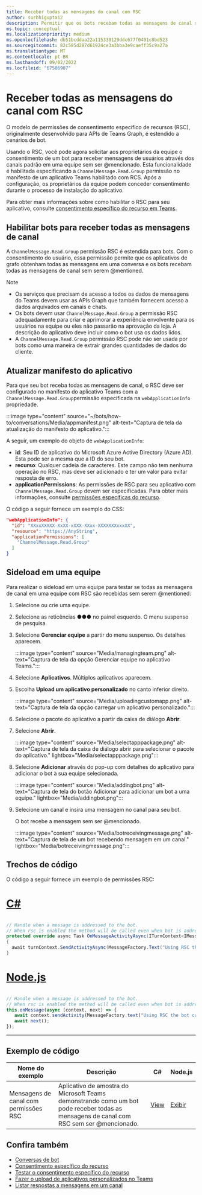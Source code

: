 ```yaml
---
title: Receber todas as mensagens do canal com RSC
author: surbhigupta12
description: Permitir que os bots recebam todas as mensagens de canal sem @mentioned permissões RSC. Leia na seção webApplicationInfo ou autorização no manifesto.
ms.topic: conceptual
ms.localizationpriority: medium
ms.openlocfilehash: db51bcddaa22a115330129ddc677f0401c8bd523
ms.sourcegitcommit: 82c585d287d61924ce3a3bba3e9caeff35c9a27a
ms.translationtype: MT
ms.contentlocale: pt-BR
ms.lasthandoff: 09/02/2022
ms.locfileid: "67586907"
---
```

# <a name="receive-all-channel-messages-with-rsc"></a>Receber todas as mensagens do canal com RSC

O modelo de permissões de consentimento específico de recursos (RSC), originalmente desenvolvido para APIs de Teams Graph, é estendido a cenários de bot.

Usando o RSC, você pode agora solicitar aos proprietários da equipe o consentimento de um bot para receber mensagens de usuários através dos canais padrão em uma equipe sem ser @mencionado. Esta funcionalidade é habilitada especificando a `ChannelMessage.Read.Group` permissão no manifesto de um aplicativo Teams habilitado com RCS. Após a configuração, os proprietários da equipe podem conceder consentimento durante o processo de instalação do aplicativo.

Para obter mais informações sobre como habilitar o RSC para seu aplicativo, consulte [consentimento específico do recurso em Teams](/microsoftteams/platform/graph-api/rsc/resource-specific-consent#update-your-teams-app-manifest).

## <a name="enable-bots-to-receive-all-channel-messages"></a>Habilitar bots para receber todas as mensagens de canal

A `ChannelMessage.Read.Group` permissão RSC é estendida para bots. Com o consentimento do usuário, essa permissão permite que os aplicativos de grafo obtenham todas as mensagens em uma conversa e os bots recebam todas as mensagens de canal sem serem @mentioned.

> [!NOTE]
>
> * Os serviços que precisam de acesso a todos os dados de mensagens do Teams devem usar as APIs Graph que também fornecem acesso a dados arquivados em canais e chats.
> * Os bots devem usar `ChannelMessage.Read.Group` a permissão RSC adequadamente para criar e aprimorar a experiência envolvente para os usuários na equipe ou eles não passarão na aprovação da loja. A descrição do aplicativo deve incluir como o bot usa os dados lidos.
> * A `ChannelMessage.Read.Group` permissão RSC pode não ser usada por bots como uma maneira de extrair grandes quantidades de dados do cliente.

## <a name="update-app-manifest"></a>Atualizar manifesto do aplicativo

Para que seu bot receba todas as mensagens de canal, o RSC deve ser configurado no manifesto do aplicativo Teams com a `ChannelMessage.Read.Group`permissão especificada na `webApplicationInfo` propriedade.

:::image type="content" source="~/bots/how-to/conversations/Media/appmanifest.png" alt-text="Captura de tela da atualização do manifesto do aplicativo.":::

A seguir, um exemplo do objeto de `webApplicationInfo`:

* **id**: Seu ID de aplicativo do Microsoft Azure Active Directory (Azure AD). Esta pode ser a mesma que a ID do seu bot.
* **recurso**: Qualquer cadeia de caracteres. Este campo não tem nenhuma operação no RSC, mas deve ser adicionado e ter um valor para evitar resposta de erro.
* **applicationPermissions**: As permissões de RSC para seu aplicativo com `ChannelMessage.Read.Group` devem ser especificadas. Para obter mais informações, consulte [permissões específicas do recurso](/microsoftteams/platform/graph-api/rsc/resource-specific-consent#resource-specific-permissions).

O código a seguir fornece um exemplo do CSS:

```json
"webApplicationInfo": {
  "id": "XXxxXXXXX-XxXX-xXXX-XXxx-XXXXXXXxxxXX",
  "resource": "https://AnyString",
  "applicationPermissions": [
    "ChannelMessage.Read.Group"
  ]
}
```

## <a name="sideload-in-a-team"></a>Sideload em uma equipe

Para realizar o sideload em uma equipe para testar se todas as mensagens de canal em uma equipe com RSC são recebidas sem serem @mentioned:

1. Selecione ou crie uma equipe.
1. Selecione as reticências &#x25CF;&#x25CF;&#x25CF; no painel esquerdo. O menu suspenso de pesquisa.
1. Selecione **Gerenciar equipe** a partir do menu suspenso. Os detalhes aparecem.

   :::image type="content" source="Media/managingteam.png" alt-text="Captura de tela da opção Gerenciar equipe no aplicativo Teams.":::

1. Selecione **Aplicativos**. Múltiplos aplicativos aparecem.

1. Escolha **Upload um aplicativo personalizado** no canto inferior direito.

      :::image type="content" source="Media/uploadingcustomapp.png" alt-text="Captura de tela da opção carregar um aplicativo personalizado.":::
  
1. Selecione o pacote do aplicativo a partir da caixa de diálogo **Abrir**.

1. Selecione **Abrir**.

      :::image type="content" source="Media/selectapppackage.png" alt-text="Captura de tela da caixa de diálogo abrir para selecionar o pacote do aplicativo." lightbox="Media/selectapppackage.png":::

1. Selecione **Adicionar** através do pop-up com detalhes do aplicativo para adicionar o bot à sua equipe selecionada.

      :::image type="content" source="Media/addingbot.png" alt-text="Captura de tela do botão Adicionar para adicionar um bot a uma equipe." lightbox="Media/addingbot.png":::

1. Selecione um canal e insira uma mensagem no canal para seu bot.

    O bot recebe a mensagem sem ser @mencionado.

      :::image type="content" source="Media/botreceivingmessage.png" alt-text="Captura de tela de um bot recebendo mensagem em um canal." lightbox="Media/botreceivingmessage.png":::

## <a name="code-snippets"></a>Trechos de código

O código a seguir fornece um exemplo de permissões RSC:

# <a name="c"></a>[C#](#tab/dotnet)

```csharp

// Handle when a message is addressed to the bot. 
// When rsc is enabled the method will be called even when bot is addressed without being @mentioned
protected override async Task OnMessageActivityAsync(ITurnContext<IMessageActivity> turnContext, CancellationToken cancellationToken)
{
  await turnContext.SendActivityAsync(MessageFactory.Text("Using RSC the bot can receive messages across channels in team without being @mentioned."));
}
```

# <a name="nodejs"></a>[Node.js](#tab/nodejs)

```javascript

// Handle when a message is addressed to the bot. 
// When rsc is enabled the method will be called even when bot is addressed without being @mentioned
this.onMessage(async (context, next) => {
   await context.sendActivity(MessageFactory.text("Using RSC the bot can receive messages across channles in team without being @mentioned."))
   await next();
});
```

---

## <a name="code-sample"></a>Exemplo de código

| Nome do exemplo | Descrição | C# |Node.js|
|-------------|-------------|------|----|
|Mensagens de canal com permissões RSC| Aplicativo de amostra do Microsoft Teams demonstrando como um bot pode receber todas as mensagens de canal com RSC sem ser @mencionado.| [View](https://github.com/OfficeDev/Microsoft-Teams-Samples/tree/main/samples/bot-receive-channel-messages-withRSC/csharp) | [Exibir](https://github.com/OfficeDev/Microsoft-Teams-Samples/tree/main/samples/bot-receive-channel-messages-withRSC/nodejs) |

## <a name="see-also"></a>Confira também

* [Conversas de bot](/microsoftteams/platform/bots/how-to/conversations/conversation-basics)
* [Consentimento específico do recurso](/microsoftteams/resource-specific-consent)
* [Testar o consentimento específico do recurso](/microsoftteams/platform/graph-api/rsc/test-resource-specific-consent)
* [Fazer o upload de aplicativos personalizados no Teams](~/concepts/deploy-and-publish/apps-upload.md)
* [Listar respostas a mensagens em um canal](/graph/api/chatmessage-list-replies?view=graph-rest-1.0&tabs=http&preserve-view=true)
